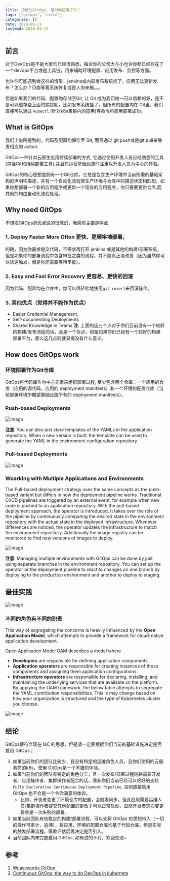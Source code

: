 ```yaml
---
title: 持续的GitOps, 是时候启用了吗？
tags: ["gitops", "ci/cd"]
categories: []
date: 2020-09-21
lastmod: 2020-09-21
---
```



## 前言

对于DevOps是不是大家均已经很熟悉，每论你的公司大与小也许你都已经存在了一个devops平台或是工具链，用来辅助环境配置、应用发布、监控等方面。

也许你可能遇到会这样的情形，jenkins或内部发布系统挂了，应用无法更新发布？怎么办？只能等着系统修复或是人肉来搞。。。

但是如果我们的代码、配置均存储至Git, 让 Git 成为我们唯一可以信赖的源，是不是可以缓存些上面的尴尬呢，比如发布系统挂了，但所有的配置均在 Git里，我们直接可以通过 `kubectl` (针对k8s集群内的应用)等命令将应用部署成功。

## What is GitOps
我们上说所提到的，代码及配置均保存至 Git, 而且通过 git push或是git pull来触发相应的 action.

GitOps一种针对云原生应用持续部署的方式, 它通过使用开发人员已经熟悉的工具(包括Git和持续部署工具),并且在运营基础设施时注重以开发人员为中心的体验。

GitOps的核心思想是拥有一个Git仓库，它总是包含生产环境中当前所需的基础架构的声明性描述，并有一个自动化流程使生产环境与仓库中的描述状态相匹配。如果你想部署一个新的应用程序或更新一个现有的应用程序，你只需要更新仓库,而其他的均由自动化流程处理。

## Why need GitOps

不想把GitOps的优点说的很魔幻，我感觉主要是两点
### 1. Deploy Faster More Often 更快、更频率地部署，
的确，因为你需求提交代码，不需求再打开 jenkins 或是其他的构建/部署系统，但是如果你的部署流程中包含审批之类的流程，并不能真正地改善（因为虽然你可以快速触发，但是你还需要等待审批）。

### 2. Easy and Fast Error Recovery 更容易、更快的回滚
因为代码、配置均在仓库中，你可以很轻松地使用`git revert`来回滚操作。

### 3. 其他优点（觉得并不能作为优点）
* Easier Credential Management,
* Self-documenting Deployments
* Shared Knowledge in Teams
__注__: 上面的这三个点对于你们目前没有一个较好的构建/发布流程的话，会是一个优点，但是如果你们已经有一个较好的构建部署平台，那么这几点则就显得没有什么意义。

## How does GitOps work

### 环境部署作为Git仓库
GitOps将代码库作为中心元素来组织部署过程, 至少包含两个仓库：一个应用的仓库（应用的源代码，应用的 deployment manifests）和一个环境的配置仓库（当前部署环境所期望基础设施所有的 deployment manifests）。

### Push-based Deployments
![image](https://user-images.githubusercontent.com/5203608/93742328-7b89c180-fc20-11ea-8fbe-49c1d19f14fe.png)

__注意__: You can also just store templates of the YAMLs in the application repository. When a new version is built, the template can be used to generate the YAML in the environment configuration repository.

### Pull-based Deployments

![image](https://user-images.githubusercontent.com/5203608/93743749-2e5b1f00-fc23-11ea-85e8-bcf9c5e3a608.png)


### Woarking with Multiple Applications and Environments

The Pull-based deployment strategy uses the same concepts as the push-based variant but differs in how the deployment pipeline works. Traditional CI/CD pipelines are triggered by an external event, for example when new code is pushed to an application repository. With the pull-based deployment approach, the operator is introduced. It takes over the role of the pipeline by continuously comparing the desired state in the environment repository with the actual state in the deployed infrastructure. Whenever differences are noticed, the operator updates the infrastructure to match the environment repository. Additionally the image registry can be monitored to find new versions of images to deploy.

![image](https://user-images.githubusercontent.com/5203608/93744071-c48f4500-fc23-11ea-888a-f275f8fb7ef9.png)

__注意__: Managing multiple environments with GitOps can be done by just using separate branches in the environment repository. You can set up the operator or the deployment pipeline to react to changes on one branch by deploying to the production environment and another to deploy to staging.

## 最佳实践
![image](https://user-images.githubusercontent.com/5203608/93747203-f2c35380-fc28-11ea-9efc-87b28f45d1ae.png)


### 不同的角色有不同的职责

This way of segregating the concerns is heavily influenced by the __Open Application Model__, which attempts to provide a framework for cloud-native application development.

Open Application Model [OAM](https://oam.dev/) describes a model where

* __Developers__ are responsible for defining application components.
* __Application operators__ are responsible for creating instances of those components and assigning them application configurations.
* __Infrastructure operators__ are responsible for declaring, installing, and maintaining the underlying services that are available on the platform.
By applying the OAM framework, the below table attempts to segregate the YAML contribution responsibilities. This is may change based on how your organization is structured and the type of Kubernetes cluster you choose.

![image](https://user-images.githubusercontent.com/5203608/93747712-a9bfcf00-fc29-11ea-9e19-3094a20c2794.png)

## 结论
GitOps很符合现在 IaC 的思想，但是请一定要根据你们当前的基础设施决定是否启用 GitOps；
1. 如果当前你们的团队比较少，且没有特定的运维角色人员，且你们使用的云服务商的k8s，使用 GitOps是一个不错的体验。
2. 如果当前你们的团队有特定的角色分工，且一次发布/部署过程链路需要开发者、应用操作者、集群操作者配合的话，除非你们当前已经可以很好的支持`Fully Declarative Continuous Deployment Pipeline`, 否则直接启用 GitOps 也不会是一个令你满意的体验。
    * 比如，开发者变更了环境仓库的配置，会触发同步，但此应用需要运维人员/集群操作者提交其他配置的更改才可以正常启动，显然开发者这次变更将会是一次失败的部署。
3. 如果当前团队有较稳定的构建/部署流程，可以先将 GitOps 的思想带入（一切的操作可审计、追溯），将应用、环境的配置仓库均基于代码仓库，但是实际的触发部署流程，慎重评估后再决定是否引入。
4. 当前团队内未完整启用 GitOps, 如有说的不对，欢迎交流~

## 参考
1. [Weaveworks GitOps](https://gitops.tech)
2. [Continuous GitOps, the way to do DevOps in kubernets](https://itnext.io/continuous-gitops-the-way-to-do-devops-in-kubernetes-896b0ea1d0fb)
